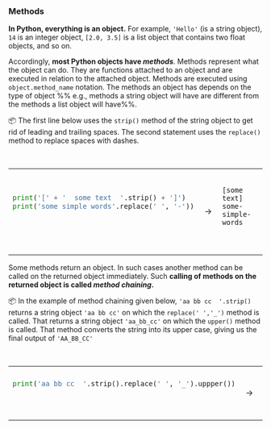 ### Methods

**In Python, everything is an object.** For example, `'Hello'` (is a string object),  `14` is an integer object, `[2.0, 3.5]` is a list object that contains two float objects, and so on.

Accordingly, **most Python objects have _methods_**. Methods represent what the object can do. They are functions attached to an object and are executed in relation to the attached object. Methods are executed using `object.method_name` notation. The methods an object has depends on the type of object %%&nbsp;e.g., methods a string object will have are different from the methods a list object will have%%.

<tip-box> 

:package: The first line below uses the `strip()` method of the string object to get rid of leading and trailing spaces. The second statement uses the `replace()` method to replace spaces with dashes. 

<table> 
<tr>
  <td>

```python
print('[' + '  some text  '.strip() + ']')
print('some simple words'.replace(' ', '-'))
```
  </td>
  <td>&nbsp;→&nbsp;</td>
  <td>

```

[some text]
some-simple-words
```
  </td>
</tr>
</table>

</tip-box>

Some methods return an object. In such cases another method can be called on the returned object immediately. Such **calling of methods on the returned object is called _method chaining_.**

<tip-box> 

:package: In the example of method chaining given below, `'aa bb cc  '.strip()` returns a string object `'aa bb cc'` on which the `replace(' ','_')` method is called. That returns a string object `'aa_bb_cc'` on which the `upper()` method is called. That method converts the string into its upper case, giving us the final output of `'AA_BB_CC'` 

<table> 
<tr>
  <td>

```python
print('aa bb cc  '.strip().replace(' ', '_').uppper())
```
  </td>
  <td>&nbsp;→&nbsp;</td>
  <td>

```

AA_BB_CC
```
  </td>
</tr>
</table>

</tip-box>

 

